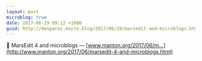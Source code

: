 ```yaml
---
layout: post
microblog: true
date: 2017-06-29 09:12 +1000
guid: http://desparoz.micro.blog/2017/06/28/marsedit-and-microblogs.html
---
```

🔗 MarsEdit 4 and microblogs — [www.manton.org/2017/06/m...](http://www.manton.org/2017/06/marsedit-4-and-microblogs.html)
